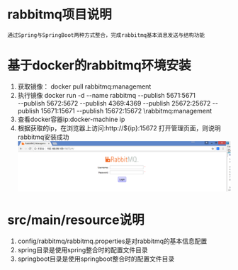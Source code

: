 # rabbitmq项目说明 #
    通过Spring与SpringBoot两种方式整合，完成rabbitmq基本消息发送与结构功能

# 基于docker的rabbitmq环境安装 #
1. 获取镜像： docker pull rabbitmq:management
2. 执行镜像
docker run -d --name rabbitmq --publish 5671:5671 \
--publish 5672:5672 --publish 4369:4369 --publish 25672:25672 --publish 15671:15671 --publish 15672:15672 \rabbitmq:management
1. 查看docker容器ip:docker-machine ip
2. 根据获取的ip，在浏览器上访问:http://${ip}:15672 打开管理页面，则说明rabbitmq安装成功
![](screenshots/rabbit-admin.png)
# src/main/resource说明 #
1. config/rabbitmq/rabbitmq.properties是对rabbitmq的基本信息配置
2. spring目录是使用spring整合时的配置文件目录
3. springboot目录是使用springboot整合时的配置文件目录